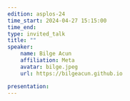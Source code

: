 ```yaml
---
edition: asplos-24
time_start: 2024-04-27 15:15:00
time_end: 
type: invited_talk
title: ""
speaker:
    name: Bilge Acun
    affiliation: Meta
    avatar: bilge.jpeg 
    url: https://bilgeacun.github.io

presentation: 
---
```


